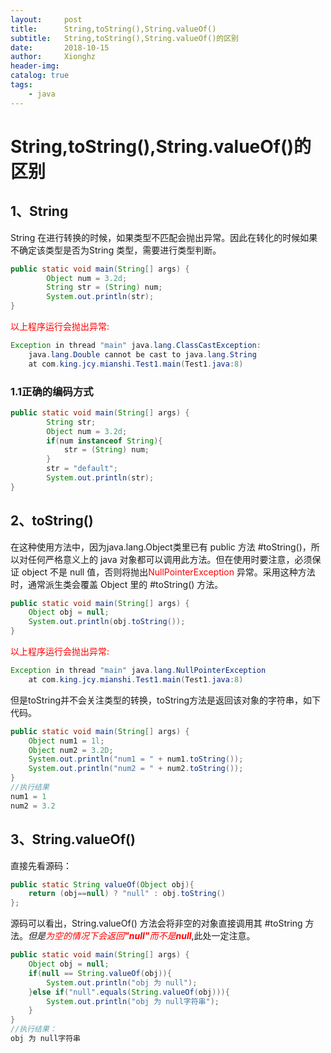 ```yaml
---
layout:     post
title:      String,toString(),String.valueOf()
subtitle:   String,toString(),String.valueOf()的区别
date:       2018-10-15
author:     Xionghz
header-img: 
catalog: true
tags:
    - java
---
```


# String,toString(),String.valueOf()的区别
## 1、String

String 在进行转换的时候，如果类型不匹配会抛出异常。因此在转化的时候如果不确定该类型是否为String 类型，需要进行类型判断。

```java
public static void main(String[] args) {
		Object num = 3.2d;
		String str = (String) num;	
		System.out.println(str);
}
```
<font color="red">以上程序运行会抛出异常:</font>

```java
Exception in thread "main" java.lang.ClassCastException: 
    java.lang.Double cannot be cast to java.lang.String
    at com.king.jcy.mianshi.Test1.main(Test1.java:8)

```

### 1.1正确的编码方式

```java
public static void main(String[] args) {
		String str;
		Object num = 3.2d;
		if(num instanceof String){
			str = (String) num;
		}
		str = "default";
		System.out.println(str);
}

```

## 2、toString()
在这种使用方法中，因为java.lang.Object类里已有 public 方法 #toString()，所以对任何严格意义上的 java 对象都可以调用此方法。但在使用时要注意，必须保证 object 不是 null 值，否则将抛出<font color="red">NullPointerException</font> 异常。采用这种方法时，通常派生类会覆盖 Object 里的 #toString() 方法。

```java
public static void main(String[] args) {
	Object obj = null;
	System.out.println(obj.toString());
}
```
<font color="red">以上程序运行会抛出异常:</font>

```java
Exception in thread "main" java.lang.NullPointerException
	at com.king.jcy.mianshi.Test1.main(Test1.java:8)
```

但是toString并不会关注类型的转换，toString方法是返回该对象的字符串，如下代码。

```java
public static void main(String[] args) {
	Object num1 = 1l;
	Object num2 = 3.2D;
	System.out.println("num1 = " + num1.toString());
	System.out.println("num2 = " + num2.toString());
}
//执行结果
num1 = 1
num2 = 3.2
```

## 3、String.valueOf()

直接先看源码：

```java
public static String valueOf(Object obj){
    return (obj==null) ? "null" : obj.toString()
};
```

源码可以看出，String.valueOf() 方法会将非空的对象直接调用其 #toString 方法。_但是<font color="red">为空的情况下会返回<b>"null"</b>而不是<strong>null</strong></font>_,此处一定注意。

```java
public static void main(String[] args) {
	Object obj = null;
	if(null == String.valueOf(obj)){
		System.out.println("obj 为 null");
	}else if("null".equals(String.valueOf(obj))){
		System.out.println("obj 为 null字符串");
	}
}
//执行结果：
obj 为 null字符串
```








